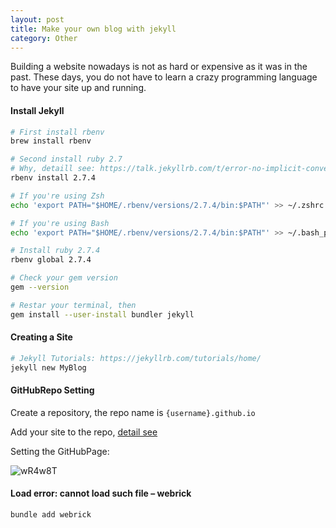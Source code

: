 ```yaml
---
layout: post
title: Make your own blog with jekyll
category: Other
---
```


Building a website nowadays is not as hard or expensive as it was in the past. These days, you do not have to learn a crazy programming language to have your site up and running.

#### Install Jekyll

```bash
# First install rbenv
brew install rbenv

# Second install ruby 2.7
# Why, detaill see: https://talk.jekyllrb.com/t/error-no-implicit-conversion-of-hash-into-integer/5890
rbenv install 2.7.4

# If you're using Zsh
echo 'export PATH="$HOME/.rbenv/versions/2.7.4/bin:$PATH"' >> ~/.zshrc

# If you're using Bash
echo 'export PATH="$HOME/.rbenv/versions/2.7.4/bin:$PATH"' >> ~/.bash_profile

# Install ruby 2.7.4
rbenv global 2.7.4

# Check your gem version
gem --version

# Restar your terminal, then
gem install --user-install bundler jekyll

```

#### Creating a Site

```bash
# Jekyll Tutorials: https://jekyllrb.com/tutorials/home/
jekyll new MyBlog
```

#### GitHubRepo Setting

Create a repository, the repo name is `{username}.github.io`

Add your site to the repo, [detail see](https://gist.github.com/code4you2021/59822bd98499422f5b7d5de6f70cf2d9)

Setting the GitHubPage:

![wR4w8T](https://cdn.jsdelivr.net/gh/code4you2021/oss@main/uPic/wR4w8T.jpg)

#### Load error: cannot load such file – webrick

```bash
bundle add webrick
```
